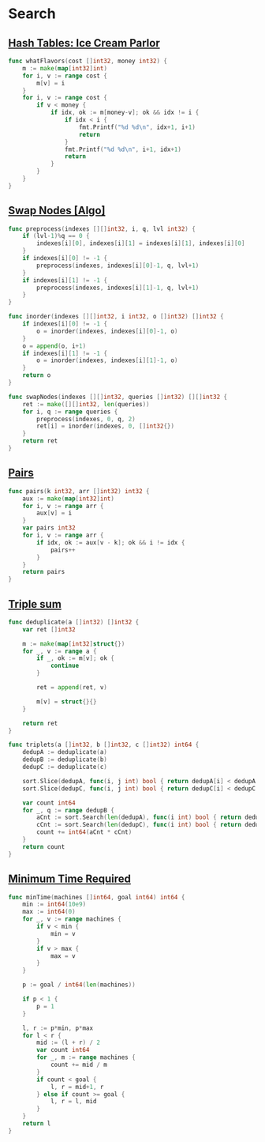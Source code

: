 # Search

## [Hash Tables: Ice Cream Parlor](https://www.hackerrank.com/challenges/ctci-ice-cream-parlor/problem?h_l=interview&playlist_slugs%5B%5D=interview-preparation-kit&playlist_slugs%5B%5D=search)

```go
func whatFlavors(cost []int32, money int32) {
    m := make(map[int32]int)
    for i, v := range cost {
        m[v] = i
    }
    for i, v := range cost {
        if v < money {
            if idx, ok := m[money-v]; ok && idx != i {
                if idx < i {
                    fmt.Printf("%d %d\n", idx+1, i+1)
                    return
                }
                fmt.Printf("%d %d\n", i+1, idx+1)
                return
            }
        }
    }
}
```

## [Swap Nodes [Algo]](https://www.hackerrank.com/challenges/swap-nodes-algo/problem?h_l=interview&playlist_slugs%5B%5D=interview-preparation-kit&playlist_slugs%5B%5D=search)

```go
func preprocess(indexes [][]int32, i, q, lvl int32) {
    if (lvl-1)%q == 0 {
        indexes[i][0], indexes[i][1] = indexes[i][1], indexes[i][0]
    }
    if indexes[i][0] != -1 {
        preprocess(indexes, indexes[i][0]-1, q, lvl+1)
    }
    if indexes[i][1] != -1 {
        preprocess(indexes, indexes[i][1]-1, q, lvl+1)
    }
}

func inorder(indexes [][]int32, i int32, o []int32) []int32 {
    if indexes[i][0] != -1 {
        o = inorder(indexes, indexes[i][0]-1, o)
    }
    o = append(o, i+1)
    if indexes[i][1] != -1 {
        o = inorder(indexes, indexes[i][1]-1, o)
    }
    return o
}

func swapNodes(indexes [][]int32, queries []int32) [][]int32 {
    ret := make([][]int32, len(queries))
    for i, q := range queries {
        preprocess(indexes, 0, q, 2)
        ret[i] = inorder(indexes, 0, []int32{})
    }
    return ret
}
```

## [Pairs](https://www.hackerrank.com/challenges/pairs/problem?h_l=interview&playlist_slugs%5B%5D=interview-preparation-kit&playlist_slugs%5B%5D=search)

```go
func pairs(k int32, arr []int32) int32 {
    aux := make(map[int32]int)
    for i, v := range arr {
        aux[v] = i
    }
    var pairs int32
    for i, v := range arr {
        if idx, ok := aux[v - k]; ok && i != idx {
            pairs++
        }
    }
    return pairs
}
```

## [Triple sum](https://www.hackerrank.com/challenges/triple-sum/problem?h_l=interview&playlist_slugs%5B%5D=interview-preparation-kit&playlist_slugs%5B%5D=search)

```go
func deduplicate(a []int32) []int32 {
    var ret []int32

    m := make(map[int32]struct{})
    for _, v := range a {
        if _, ok := m[v]; ok {
            continue
        }

        ret = append(ret, v)

        m[v] = struct{}{}
    }

    return ret
}

func triplets(a []int32, b []int32, c []int32) int64 {
    dedupA := deduplicate(a)
    dedupB := deduplicate(b)
    dedupC := deduplicate(c)

    sort.Slice(dedupA, func(i, j int) bool { return dedupA[i] < dedupA[j] })
    sort.Slice(dedupC, func(i, j int) bool { return dedupC[i] < dedupC[j] })

    var count int64
    for _, q := range dedupB {
        aCnt := sort.Search(len(dedupA), func(i int) bool { return dedupA[i] > q })
        cCnt := sort.Search(len(dedupC), func(i int) bool { return dedupC[i] > q })
        count += int64(aCnt * cCnt)
    }
    return count
}
```

## [Minimum Time Required](https://www.hackerrank.com/challenges/minimum-time-required/problem?h_l=interview&playlist_slugs%5B%5D=interview-preparation-kit&playlist_slugs%5B%5D=search)

```go
func minTime(machines []int64, goal int64) int64 {
    min := int64(10e9)
    max := int64(0)
    for _, v := range machines {
        if v < min {
            min = v
        }
        if v > max {
            max = v
        }
    }

    p := goal / int64(len(machines))

    if p < 1 {
        p = 1
    }

    l, r := p*min, p*max
    for l < r {
        mid := (l + r) / 2
        var count int64
        for _, m := range machines {
            count += mid / m
        }
        if count < goal {
            l, r = mid+1, r
        } else if count >= goal {
            l, r = l, mid
        }
    }
    return l
}
```
